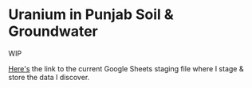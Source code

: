 # Uranium in Punjab Soil & Groundwater

WIP

[Here's](https://docs.google.com/spreadsheets/d/1YLMoh0YfT4zJe-DiPFVBRuhHBOm8oWjn5NrmUx8y-74/edit?usp=sharing) the link to the current Google Sheets staging file where I stage & store the data I discover.
